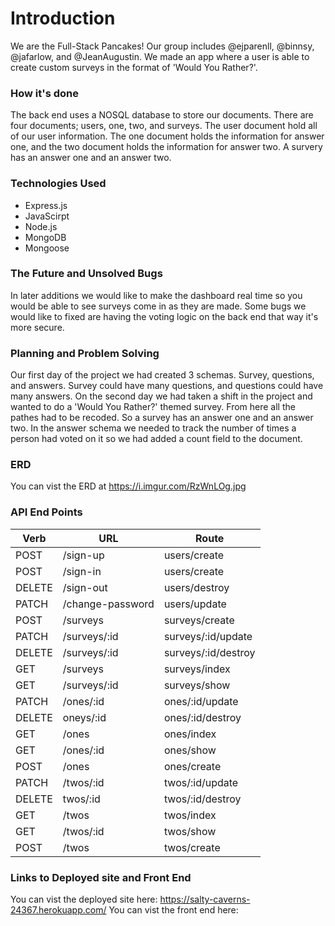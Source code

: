 # Introduction

We are the Full-Stack Pancakes! Our group includes @ejparenll,
@binnsy, @jafarlow, and @JeanAugustin. We made an app where a user
is able to create custom surveys in the format of 'Would You Rather?'.

### How it's done

The back end uses a NOSQL database to store our documents. There are four documents; users, one, two, and surveys. The user document hold all of our user information. The one document holds the information for answer one, and the two document holds the information for answer two. A survery has an answer one and an answer two.

### Technologies Used
* Express.js
* JavaScirpt
* Node.js
* MongoDB
* Mongoose

### The Future and Unsolved Bugs

In later additions we would like to make the dashboard real time so
you would be able to see surveys come in as they are made. Some bugs we would like to fixed are having the voting logic on the back end that way it's more secure.

### Planning and Problem Solving

Our first day of the project we had created 3 schemas. Survey, questions, and answers. Survey could have many questions, and questions could have many answers. On the second day we had taken a shift in the project and wanted to do a 'Would You Rather?' themed survey. From here all the pathes had to be recoded. So a survey has an answer one and an answer two. In the answer schema we needed to track the number of times a person had voted on it so we had added a count field to the document.

### ERD

 You can vist the ERD at https://i.imgur.com/RzWnLOg.jpg

### API End Points

| Verb | URL | Route |
|------|-----|-------|
| POST | /sign-up | users/create |
| POST | /sign-in | users/create |
| DELETE | /sign-out | users/destroy |
| PATCH | /change-password | users/update |
| POST | /surveys | surveys/create |
| PATCH | /surveys/:id | surveys/:id/update |
| DELETE | /surveys/:id | surveys/:id/destroy |
| GET | /surveys | surveys/index |
| GET | /surveys/:id  | surveys/show |
| PATCH | /ones/:id | ones/:id/update |
| DELETE | oneys/:id | ones/:id/destroy |
| GET | /ones | ones/index |
| GET | /ones/:id  | ones/show |
| POST | /ones | ones/create |
| PATCH | /twos/:id | twos/:id/update |
| DELETE | twos/:id | twos/:id/destroy |
| GET | /twos | twos/index |
| GET | /twos/:id  | twos/show |
| POST | /twos | twos/create |

### Links to Deployed site and Front End

You can vist the deployed site here: https://salty-caverns-24367.herokuapp.com/
You can vist the front end here: 
